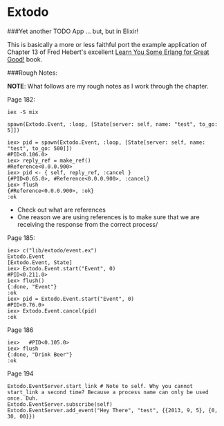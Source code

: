 # Extodo

###Yet another TODO App … but, but in Elixir!

This is basically a more or less faithful port the example application of Chapter 13 of Fred Hebert's excellent [Learn You Some Erlang for Great Good!](http://learnyousomeerlang.com/) book.

###Rough Notes:

__NOTE__: What follows are my rough notes as I work through the chapter.

Page 182:

`iex -S mix`

`spawn(Extodo.Event, :loop, [State[server: self, name: "test", to_go: 5]])`

```
iex> pid = spawn(Extodo.Event, :loop, [State[server: self, name: "test", to_go: 500]])
#PID<0.106.0>
iex> reply_ref = make_ref()
#Reference<0.0.0.900>
iex> pid <- { self, reply_ref, :cancel }
{#PID<0.65.0>, #Reference<0.0.0.900>, :cancel}
iex> flush
{#Reference<0.0.0.900>, :ok}
:ok
```

* Check out what are references
* One reason we are using references is to make sure that we are receiving the response from the correct process/

Page 185:

```
iex> c("lib/extodo/event.ex")
Extodo.Event
[Extodo.Event, State]
iex> Extodo.Event.start("Event", 0)
#PID<0.211.0>
iex> flush()
{:done, "Event"}
:ok
iex> pid = Extodo.Event.start("Event", 0)
#PID<0.76.0>
iex> Extodo.Event.cancel(pid)
:ok
```

Page 186

```
iex>   #PID<0.105.0>
iex> flush
{:done, "Drink Beer"}
:ok
```
Page 194

```
Extodo.EventServer.start_link # Note to self. Why you cannot start_link a second time? Because a process name can only be used once. Duh.
Extodo.EventServer.subscribe(self)
Extodo.EventServer.add_event("Hey There", "test", {{2013, 9, 5}, {0, 30, 00}})

```